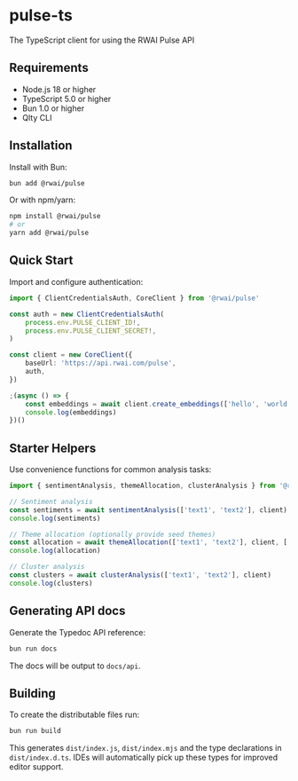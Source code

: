 # pulse-ts

The TypeScript client for using the RWAI Pulse API

## Requirements

- Node.js 18 or higher
- TypeScript 5.0 or higher
- Bun 1.0 or higher
- Qlty CLI

## Installation

Install with Bun:

```bash
bun add @rwai/pulse
```

Or with npm/yarn:

```bash
npm install @rwai/pulse
# or
yarn add @rwai/pulse
```

## Quick Start

Import and configure authentication:

```ts
import { ClientCredentialsAuth, CoreClient } from '@rwai/pulse'

const auth = new ClientCredentialsAuth(
    process.env.PULSE_CLIENT_ID!,
    process.env.PULSE_CLIENT_SECRET!,
)

const client = new CoreClient({
    baseUrl: 'https://api.rwai.com/pulse',
    auth,
})

;(async () => {
    const embeddings = await client.create_embeddings(['hello', 'world'])
    console.log(embeddings)
})()
```

## Starter Helpers

Use convenience functions for common analysis tasks:

```ts
import { sentimentAnalysis, themeAllocation, clusterAnalysis } from '@rwai/pulse'

// Sentiment analysis
const sentiments = await sentimentAnalysis(['text1', 'text2'], client)
console.log(sentiments)

// Theme allocation (optionally provide seed themes)
const allocation = await themeAllocation(['text1', 'text2'], client, ['theme1', 'theme2'])
console.log(allocation)

// Cluster analysis
const clusters = await clusterAnalysis(['text1', 'text2'], client)
console.log(clusters)
```

## Generating API docs

Generate the Typedoc API reference:

```bash
bun run docs
```

The docs will be output to `docs/api`.

## Building

To create the distributable files run:

```bash
bun run build
```

This generates `dist/index.js`, `dist/index.mjs` and the type declarations in
`dist/index.d.ts`. IDEs will automatically pick up these types for improved
editor support.
